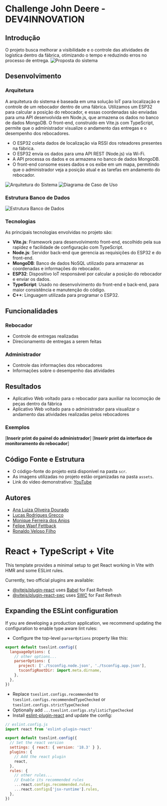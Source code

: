 
# Challenge John Deere - DEV4INNOVATION
## Introdução
O projeto busca melhorar a visibilidade e o controle das atividades de logística dentro da fábrica, otimizando o tempo e reduzindo erros no processo de entrega.
![Proposta do sistema](./src/assets/proposta.png)

## Desenvolvimento
### Arquitetura

A arquitetura do sistema é baseada em uma solução IoT para localização e controle de um rebocador dentro de uma fábrica. Utilizamos um ESP32 para calcular a posição do rebocador, e essas coordenadas são enviadas para uma API desenvolvida em Node.js, que armazena os dados no banco de dados MongoDB. O front-end, construído em Vite.js com TypeScript, permite que o administrador visualize o andamento das entregas e o desempenho dos rebocadores.

- O ESP32 coleta dados de localização via RSSI dos roteadores presentes na fábrica.
- O ESP32 envia os dados para uma API REST (Node.js) via Wi-Fi.
- A API processa os dados e os armazena no banco de dados MongoDB.
- O front-end consome esses dados e os exibe em um mapa, permitindo que o administrador veja a posição atual e as tarefas em andamento do rebocador.

![Arquitetura do Sistema](./src/assets/arquitetura.png)
![Diagrama de Caso de Uso](./src/assets/diagrama.png)

### Estrutura Banco de Dados
![Estrutura Banco de Dados](./src/assets/banco-de-dados.jpg)

### Tecnologias

As principais tecnologias envolvidas no projeto são:

- **Vite.js**: Framework para desenvolvimento front-end, escolhido pela sua rapidez e facilidade de configuração com TypeScript.
- **Node.js**: Servidor back-end que gerencia as requisições do ESP32 e do front-end.
- **MongoDB**: Banco de dados NoSQL utilizado para armazenar as coordenadas e informações do rebocador.
- **ESP32**: Dispositivo IoT responsável por calcular a posição do rebocador e enviar os dados.
- **TypeScript**: Usado no desenvolvimento do front-end e back-end, para maior consistência e manutenção do código.
- **C++**: Linguagem utilizada para programar o ESP32.

## Funcionalidades
### Rebocador
- Controle de entregas realizadas
- Direcionamento de entregas a serem feitas
### Administrador
- Controle das informações dos rebocadores
- Informações sobre o desempenho das atividades

## Resultados
- Aplicativo Web voltado para o rebocador para auxiliar na locomoção de peças dentro da fábrica
- Aplicativo Web voltado para o administrador para visualizar o andamento das atividades realizadas pelos rebocadores

### Exemplos
[**Inserir print do painel do administrador**]
[**Inserir print da interface de monitoramento do rebocador**]

## Código Fonte e Estrutura
- O código-fonte do projeto está disponível na pasta `scr`.
- As imagens utilizadas no projeto estão organizadas na pasta `assets`.
- Link do vídeo demonstrativo: [YouTube](https://link-do-video)

## Autores

- [Ana Luiza Oliveira Dourado](https://www.linkedin.com/in/ana-dourado/)
- [Lucas Rodrigues Grecco](https://www.linkedin.com/in/lucasrgrecco/)
- [Monique Ferreira dos Anjos](https://www.linkedin.com/in/ferreira-monique/)
- [Felipe Wapf Fettback](https://github.com/FelipeFettback)
- [Ronaldo Veloso Filho](https://www.linkedin.com/in/ronaldoveloso/)


# React + TypeScript + Vite

This template provides a minimal setup to get React working in Vite with HMR and some ESLint rules.

Currently, two official plugins are available:

- [@vitejs/plugin-react](https://github.com/vitejs/vite-plugin-react/blob/main/packages/plugin-react/README.md) uses [Babel](https://babeljs.io/) for Fast Refresh
- [@vitejs/plugin-react-swc](https://github.com/vitejs/vite-plugin-react-swc) uses [SWC](https://swc.rs/) for Fast Refresh

## Expanding the ESLint configuration

If you are developing a production application, we recommend updating the configuration to enable type aware lint rules:

- Configure the top-level `parserOptions` property like this:

```js
export default tseslint.config({
  languageOptions: {
    // other options...
    parserOptions: {
      project: ['./tsconfig.node.json', './tsconfig.app.json'],
      tsconfigRootDir: import.meta.dirname,
    },
  },
})
```

- Replace `tseslint.configs.recommended` to `tseslint.configs.recommendedTypeChecked` or `tseslint.configs.strictTypeChecked`
- Optionally add `...tseslint.configs.stylisticTypeChecked`
- Install [eslint-plugin-react](https://github.com/jsx-eslint/eslint-plugin-react) and update the config:

```js
// eslint.config.js
import react from 'eslint-plugin-react'

export default tseslint.config({
  // Set the react version
  settings: { react: { version: '18.3' } },
  plugins: {
    // Add the react plugin
    react,
  },
  rules: {
    // other rules...
    // Enable its recommended rules
    ...react.configs.recommended.rules,
    ...react.configs['jsx-runtime'].rules,
  },
})
```
